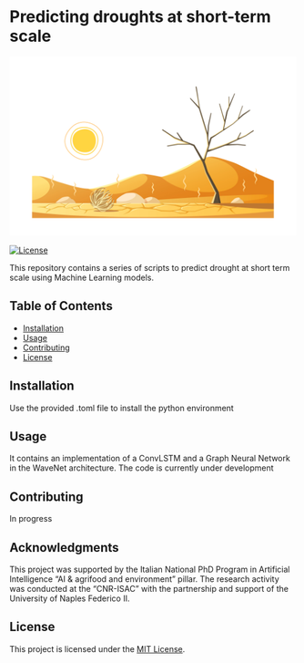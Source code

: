 # Predicting droughts at short-term scale

![Project Logo](drought_logo.jpg)

[![License](https://img.shields.io/badge/License-MIT-blue.svg)](https://opensource.org/licenses/MIT)

This repository contains a series of scripts to predict drought at short term scale using Machine Learning models.

## Table of Contents
- [Installation](#installation)
- [Usage](#usage)
- [Contributing](#contributing)
- [License](#license)

## Installation

Use the provided .toml file to install the python environment

## Usage

It contains an implementation of a ConvLSTM and a Graph Neural Network in the WaveNet architecture. The code is currently under development

## Contributing

In progress

## Acknowledgments

This project was supported by the Italian National PhD Program in Artificial Intelligence “AI & agrifood and environment” pillar. The research activity was conducted at the “CNR-ISAC” with the partnership and support of the University of Naples Federico II.

## License

This project is licensed under the [MIT License](LICENSE).